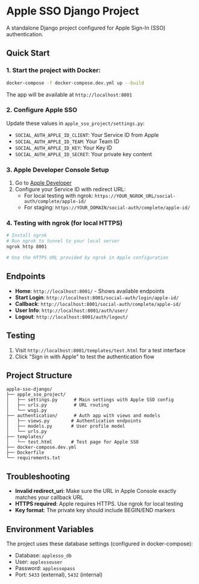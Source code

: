 # Apple SSO Django Project

A standalone Django project configured for Apple Sign-In (SSO) authentication.

## Quick Start

### 1. Start the project with Docker:
```bash
docker-compose -f docker-compose.dev.yml up --build
```

The app will be available at `http://localhost:8001`

### 2. Configure Apple SSO

Update these values in `apple_sso_project/settings.py`:

- `SOCIAL_AUTH_APPLE_ID_CLIENT`: Your Service ID from Apple
- `SOCIAL_AUTH_APPLE_ID_TEAM`: Your Team ID
- `SOCIAL_AUTH_APPLE_ID_KEY`: Your Key ID
- `SOCIAL_AUTH_APPLE_ID_SECRET`: Your private key content

### 3. Apple Developer Console Setup

1. Go to [Apple Developer](https://developer.apple.com)
2. Configure your Service ID with redirect URL:
   - For local testing with ngrok: `https://YOUR_NGROK_URL/social-auth/complete/apple-id/`
   - For staging: `https://YOUR_DOMAIN/social-auth/complete/apple-id/`

### 4. Testing with ngrok (for local HTTPS)

```bash
# Install ngrok
# Run ngrok to tunnel to your local server
ngrok http 8001

# Use the HTTPS URL provided by ngrok in Apple configuration
```

## Endpoints

- **Home**: `http://localhost:8001/` - Shows available endpoints
- **Start Login**: `http://localhost:8001/social-auth/login/apple-id/`
- **Callback**: `http://localhost:8001/social-auth/complete/apple-id/`
- **User Info**: `http://localhost:8001/auth/user/`
- **Logout**: `http://localhost:8001/auth/logout/`

## Testing

1. Visit `http://localhost:8001/templates/test.html` for a test interface
2. Click "Sign in with Apple" to test the authentication flow

## Project Structure

```
apple-sso-django/
├── apple_sso_project/
│   ├── settings.py      # Main settings with Apple SSO config
│   ├── urls.py          # URL routing
│   └── wsgi.py
├── authentication/      # Auth app with views and models
│   ├── views.py        # Authentication endpoints
│   ├── models.py       # User profile model
│   └── urls.py
├── templates/
│   └── test.html       # Test page for Apple SSO
├── docker-compose.dev.yml
├── Dockerfile
└── requirements.txt
```

## Troubleshooting

- **Invalid redirect_uri**: Make sure the URL in Apple Console exactly matches your callback URL
- **HTTPS required**: Apple requires HTTPS. Use ngrok for local testing
- **Key format**: The private key should include BEGIN/END markers

## Environment Variables

The project uses these database settings (configured in docker-compose):
- Database: `applesso_db`
- User: `applessouser`
- Password: `applessopass`
- Port: `5433` (external), `5432` (internal)
